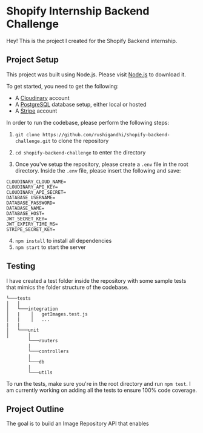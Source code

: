 # Shopify Internship Backend Challenge

Hey! This is the project I created for the Shopify Backend internship.

## Project Setup

This project was built using Node.js.
Please visit [Node.js](https://nodejs.org/en/) to download it.

To get started, you need to get the following:

- A [Cloudinary](https://cloudinary.com) account
- A [PostgreSQL](https://www.postgresql.org/) database setup, either local or hosted
- A [Stripe](https://dashboard.stripe.com/register) account

In order to run the codebase, please perform the following steps:

1. `git clone https://github.com/rushigandhi/shopify-backend-challenge.git` to clone the repository
2. `cd shopify-backend-challenge` to enter the directory

3. Once you've setup the repository, please create a `.env` file in the root directory.
   Inside the `.env` file, please insert the following and save:

```
CLOUDINARY_CLOUD_NAME=
CLOUDINARY_API_KEY=
CLOUDINARY_API_SECRET=
DATABASE_USERNAME=
DATABASE_PASSWORD=
DATABASE_NAME=
DATABASE_HOST=
JWT_SECRET_KEY=
JWT_EXPIRY_TIME_MS=
STRIPE_SECRET_KEY=
```

4. `npm install` to install all dependencies
5. `npm start` to start the server

## Testing

I have created a test folder inside the repository with some sample tests that mimics the folder structure of the codebase.

```
└───tests
│   │
│   └───integration
│   |    │   getImages.test.js
│   |    │   ...
|   |
│   └───unit
│       │
        └───routers
        |
        └───controllers
        |
        └───db
        |
        └───utils
```

To run the tests, make sure you're in the root directory and run `npm test`. I am currently working on adding all the tests to ensure 100% code coverage.

## Project Outline

The goal is to build an Image Repository API that enables
